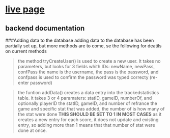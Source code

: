 # [live page](https://0ddsh33p.github.io/SoccerStats)

## backend documentation
###Adding data to the database
adding data to the database has been partially set up, but more methods are to come, se the following for deatils on current methods

> the method tryCreateUser() is used to create a new user. It takes no parameters, but looks for 3 fields whith IDs: newName, newPass, confPass
> the name is the username, the pass is the password, and confpass is used to confirm the password was typed correcty (re-enter password)

> the funtion addData() creates a data entry into the trackedstatistics table. it takes 3 or 4 paramaters: statID, gameID, numberOf, and optionally playerID
> the statID, gameID, and number of refrance the game and specific stat that was added, the number of is how many of the stat were done **THIS SHOULD BE SET TO 1 IN MOST CASES** as it creates a new entry for each score, it does not update and existing entry, so adding more than 1 means that that number of stat were done at once.
